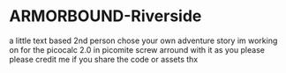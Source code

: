 # ARMORBOUND-Riverside
a little text based 2nd person chose your own adventure story im working on for the picocalc 2.0 in picomite screw arround with it as you please
please credit me if you share the code or assets thx
